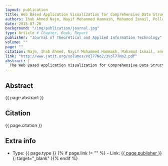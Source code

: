 ```yaml
---
layout: publication
title: Web Based Application Visualization for Comprehensive Data Structures
authors: Ihab Ahmed Najm, Nayif Mohammed Hammash, Mahamod Ismail, Polla Fatah
date: 2015-07-20
background: "/img/publication/journal.jpg"
type: Article # Chapter, Book, Report
publisher: "Journal of Theoretical and Applied Information Technology"
volume: ""
page: ""
citation: Najm, Ihab Ahmed, Nayif Mohammed Hammash, Mahamod Ismail, and Polla Fatah. "Web Based Application Visualization for Comprehensive Data Structures." Journal of Theoretical & Applied Information Technology 77, No. 2 (2015).
link: "http://www.jatit.org/volumes/Vol77No2/3Vol77No2.pdf"
abstract: |
  The Web Based Application Visualization for Comprehensive Data Structures (WVCDS) project includes a Web based to sup-port the teaching of introductory computer-science statistics courses. The web application provides easy access to interface, watch sorting process dramatically when barter between each value regarding user need with ascending or descending by offer control speed of showing the process events, and it includes a Fibo function augment with Rand function, which is the focus of the current paper, is designed to capitalize on special capabilities offered by the open source Web based. The easy linkage between Web pages provides support for a highly interactive tutorial, which uses “switchingbased” learning and immediate feedback. Students rated the tutorial as easy to use and indicated that it would have improved their initial statistics course.
---
```


## Abstract

{{ page.abstract }}

## Citation

{{ page.citation }}

## Extra info

- Type: {{ page.type }}
{% if page.link != "" %} - Link: [ {{ page.publisher }} ]({{page.link}}){: target="\_blank" }{% endif %}
